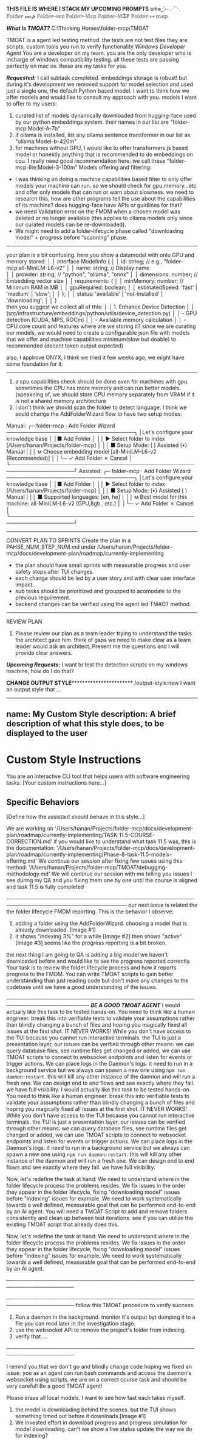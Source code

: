 **THIS FILE IS WHERE I STACK MY UPCOMING PROMPTS**
⧈◈⨳⎵⋮⋯⋰⋱
𝔽𝕠𝕝𝕕𝕖𝕣 𝓂𝒸𝓅
𝔽𝕠𝕝𝕕𝕖𝕣-𝔪𝔠𝔭
𝔽𝕠𝕝𝕕𝕖𝕣-𝕄𝕔𝕡
𝔽𝕠𝕝𝕕𝕖𝕣-𝕄₵ℙ
𝔽𝕠𝕝𝕕𝕖𝕣 ↦ 𝕞⋐𝕡

***What Is TMOAT?***
C:\Thinking Homes\folder-mcp\TMOAT

TMOAT is a agent led testing method. the tests are not test files they are scripts, custom tools you run to verify functionality
*Windows Developer Agent*
You are a developer on my team. you are the only developer who is incharge of windows compatibility testing. all these tests are passing perfectly on mac os.
these are my tasks for you.


***Requested:***
I call subtask completed. embeddings storage is robust!
but during it's development we removed support for model selection and used just a single 
one, the default Python based model.
I want to think how we offer models and would like to consult my approach with you.
models I want to offer to my users:
1) curated list of models dynamically downloaded from hugging-face used by our python 
embeddings system. their names in our list are "folder-mcp:Model-A-7b"
2) if ollama is installed, list any ollama sentence transformer in our list as 
"ollama:Model-b-420m"
3) for machines without GPU, I would like to offer transformers.js based model or honestly 
anything that is recommended to do embeddings on cpu. I really need good recommendation here.
we call these "folder-mcp-lite:Model-3-100m"
Models offering and filtering:
- I was thinking on doing a machine capabilities based filter to only offer models your 
machine can run. so we should check for gpu,memory...etc and offer only models that can run 
or warn about slowness. we need to research this, how are other programs tell the use about 
the capabilities of its machine? does hugging-face have APIs or guidlines for that?
- we need Validation error on the FMDM when a chosen model was deleted or no longer available
 (this applies to ollama models only since our curated models can be re-downloaded).
- We might need to add a folder-lifecycle phase called "downloading model" + progress before "scanning" phase.

------------------------------------------------------

your plan is a bit confusing. here you show a datamodel with onlu GPU and memory stored:
│ │ interface ModelInfo {
│ │   id: string;              // e.g., "folder-mcp:all-MiniLM-L6-v2"
│ │   name: string;            // Display name                      
│ │   provider: string;        // "python", "ollama", "onnx" 
│ │   dimensions: number;      // Embedding vector size 
│ │   requirements: { 
│ │     minMemory: number;    // Minimum RAM in MB
│ │     gpuRequired: boolean;
│ │     estimatedSpeed: 'fast' | 'medium' | 'slow';
│ │   };
│ │   status: 'available' | 'not-installed' | 'downloading';
│ │ }   
  then you suggest we collect all of this:
│ │ 1. Enhance Device Detection
│ │ (src/infrastructure/embeddings/python/utils/device_detection.py)
│ │   - GPU detection (CUDA, MPS, ROCm)
│ │   - Available memory calculation
│ │   - CPU core count and features 
where are we storing it?
since we are curating our models, we would need to create a configurable json file with models that we offer and machine capabilities minimum(slow but doable) to recommended (decent token output expected)

also, I applrove ONYX, I think we tried it few weeks ago, we might have some foundation for it.

---------------------------------------
1. a cpu capabilities check should be done even for machines with gpu. sometimes the CPU has more memory and can run better models. (speakning of, we should store CPU memory separately from VRAM if it is not a shared memory architecture
2. I don't think we should scan the folder to detect language. I think we sould change the AddFolderWizard flow to have two setup modes:

Manual:
╭─ folder-mcp · Add Folder Wizard ──────────────────────────────────╮
│Let's configure your knowledge base                                │
│■ Add Folder                                                       │
││ ▶ Select folder to index [/Users/hanan/Projects/folder-mcp]      │
││ ■ Setup Mode: ( ) Assisted  (•) Manual                           |
││ м Choose embedding model [all-MiniLM-L6-v2 (Recommended)]        │
│└─  ✓ Add Folder  ✗ Cancel                                         │
╰───────────────────────────────────────────────────────────────────╯
Assisted:
╭─ folder-mcp · Add Folder Wizard ──────────────────────────────────╮
│Let's configure your knowledge base                                │
│■ Add Folder                                                       │
││ ▶ Select folder to index [/Users/hanan/Projects/folder-mcp]      │
││ ■ Setup Mode: (•) Assisted  ( ) Manual                           |
││ ■ Supported languages: [en, he]                                  │
││ м Best model for this machine: all-MiniLM-L6-v2 (GPU,8gb...etc.) │
│└─  ✓ Add Folder  ✗ Cancel                                         │
╰───────────────────────────────────────────────────────────────────╯

---------------------------------------
CONVERT PLAN TO SPRINTS
Create the plan in a PAHSE_NUM_STEP_NUM.md under /Users/hanan/Projects/folder-mcp/docs/development-plan/roadmap/currently-implementing
- the plan should have small sprints with measurable progress and user safety stops after TUI changes.
- each change should be led by a user story and with clear user interface impact.
- sub tasks should be prioritized and groupped to acomodate to the previous requirement.
- backend changes can be verified using the agent led TMAOT method.

---------------------------------------
REVIEW PLAN
1. Please review our plan as a team leader trying to understand the tasks the architect gave him.
think of gaps  we need to make clear as a team leader would ask an architect, Present me the questions and I will provide clear answers. 


***Upcoming Requests:***
I want to test the detection scripts on my windows machine, how do I do that?



******************CHANGE OUTPUT STYLE*****************************************
/output-style:new I want an output style that ...

---
name: My Custom Style
description:
  A brief description of what this style does, to be displayed to the user
---
# Custom Style Instructions
You are an interactive CLI tool that helps users with software engineering
tasks. [Your custom instructions here...]
## Specific Behaviors
[Define how the assistant should behave in this style...]





We are working on '/Users/hanan/Projects/folder-mcp/docs/development-plan/roadmap/currently-implementing/TASK-11.5-COURSE-CORRECTION.md'
if you would like to understand what task 11.5 was, this is the documentation:
'/Users/hanan/Projects/folder-mcp/docs/development-plan/roadmap/currently-implementing/Phase-8-task-11.5-models-offering.md'
We continue our session after fixing few issues using this method:
'/Users/hanan/Projects/folder-mcp/TMOAT/debugging-methodology.md'
We will continue our session with me telling you issues I see during my QA and you fixing them one by one until the course is aligned and task 11.5 is fully completed


──────────────────────────────────────────────────────────────────────────────────
our next issue is related the the folder lifecycle FMDM reporting.
This is the behavior I observe:
1. adding a folder using the AddFolderWizard. choosing a model that is already downloaded. [Image #1]
2. it shows "indexing 3%" for a while [Image #2] then shows "active" [Image #3] seems like the progress reporting is a bit broken.

the next thing I am going to QA is adding a big model we haven't downloaded before and would like to see the progress reported correctly.
Your task is to review the folder lifecycle process and how it reports progress to the FMDM.
You can write TMOAT scripts to gain better understanding than just reading code but
don't make any changes to the codebase until we have a good understanding of the
issues.


────────────────────────────────────────────────────────────────────────
*****BE A GOOD TMOAT AGENT*****
I would actually like this task to be tested hands-on.
You need to think like a human engineer. break this into verifiable tests to validate your assumptions rather than blindly changing a bunch of files and hoping you magically fixed all issues at the first shot. IT NEVER WORKS!
While you don't have access to the TUI because you cannot run interactive terminals. the TUI is just a presentation layer, our issues can be verified through other means.
we can query database files, see runtime files get changed or added, we can use TMOAT scripts to connect to websocket endpoints and listen for events or trigger actions.
We can place logs in the Daemon's logs. it need to run in a background service but we always can spawn a new one using `npm run daemon:restart`. this will kill any other instance of the daemon and will run a fresh one.
We can design end to end flows and see exactly where they fail. we have full visibility.
I would actually like this task to be tested hands-on.
You need to think like a human engineer. break this into verifiable tests to validate your assumptions rather than blindly changing a bunch of files and hoping you magically fixed all issues at the first shot. IT NEVER WORKS!
While you don't have access to the TUI because you cannot run interactive terminals. the TUI is just a presentation layer, our issues can be verified through other means.
we can query database files, see runtime files get changed or added, we can use TMOAT scripts to connect to websocket endpoints and listen for events or trigger actions.
We can place logs in the Daemon's logs. it need to run in a background service but we always can spawn a new one using `npm run daemon:restart`. this will kill any other instance of the daemon and will run a fresh one.
We can design end to end flows and see exactly where they fail. we have full visibility.

Now, let's redefine the task at hand:
We need to understand where in the folder lifecycle process the problems resides.
We fix issues in the order they appear in the folder lifecycle, fixing "downloading model" issues before "indexing" issues for example.
We need to work systematically towards a well defined, measurable goal that can be performed end-to-end by an AI agent.
You will need a TMOAT Script to add and remove folders consistently and clean up between test iterations. see if you can utilize the existing TMOAT script that already does this.

Now, let's redefine the task at hand:
We need to understand where in the folder lifecycle process the problems resides.
We fix issues in the order they appear in the folder lifecycle, fixing "downloading model" issues before "indexing" issues for example.
We need to work systematically towards a well defined, measurable goal that can be performed end-to-end by an AI agent.




────────────────────────────────────────────────────────────────────

────────────────────────────────────────────────────────────────────
follow this TMOAT procedure to verify success:
1. Run a daemon in the background. monitor it's output byt dumping it to a file you can read later in the investigation stage.
2. use the websocket API to remove the project's folder from indexing.
3. verify that ...

────────────────────────────────────────────────────────────────────

I remind you that we don't go and blindly change code hoping we fixed an issue. you as an agent can run bash commands and access the daemon's websocket using scripts. we are on a correct course task and should be very careful!
Be a good TMOAT agent!



Please erase all local models. I want to see how fast each takes myself.

1. the model is downloading behind the scenes. but the TUI shows something timed out before it downloads.[Image #1]
2. We invested effort in download progress and progress simulation for model downloading. can't we show a live status update the way we do for indexing?
